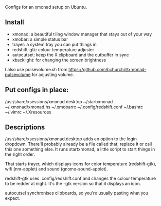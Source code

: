 Configs for an xmonad setup on Ubuntu. 

## Install 

* xmonad: a beautiful tiling window manager that stays out of your way
* xmobar: a simple status bar
* trayer: a system tray you can put things in
* redshift-gtk: colour temperature adjuster
* autocutset: keep the X clipboard and the cutbuffer in sync
* xbacklight: for changing the screen brightness

I also use pulsevolume.sh from https://github.com/bchurchill/xmonad-pulsevolume for adjusting volume.

## Put configs in place:

/usr/share/xsessions/xmonad.desktop
~/startxmonad
~/.xmonad/xmonad.hs
~/.xmobarrc
~/.config/redshift.conf
~/.bashrc
~/.vimrc
~/.Xresources  

## Descriptions

/usr/share/xsessions/xmonad.desktop adds an option to the login dropdown.
There'll probably already be a file called that; replace it or call this
one something else. It runs startxmonad, a little script to start things
in the right order.

That starts trayer, which displays icons for color temperature
(redshift-gtk), wifi (nm-applet) and sound (gnome-sound-applet).

redshift-gtk uses .config/redshift.conf and changes the colour temperature to be
redder at night. It's the  -gtk version so that it displays an icon.

autocutsel synchronises clipboards, so you're usually pasting what you expect.

